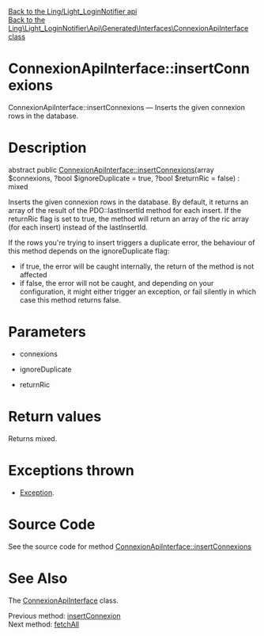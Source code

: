 [Back to the Ling/Light_LoginNotifier api](https://github.com/lingtalfi/Light_LoginNotifier/blob/master/doc/api/Ling/Light_LoginNotifier.md)<br>
[Back to the Ling\Light_LoginNotifier\Api\Generated\Interfaces\ConnexionApiInterface class](https://github.com/lingtalfi/Light_LoginNotifier/blob/master/doc/api/Ling/Light_LoginNotifier/Api/Generated/Interfaces/ConnexionApiInterface.md)


ConnexionApiInterface::insertConnexions
================



ConnexionApiInterface::insertConnexions — Inserts the given connexion rows in the database.




Description
================


abstract public [ConnexionApiInterface::insertConnexions](https://github.com/lingtalfi/Light_LoginNotifier/blob/master/doc/api/Ling/Light_LoginNotifier/Api/Generated/Interfaces/ConnexionApiInterface/insertConnexions.md)(array $connexions, ?bool $ignoreDuplicate = true, ?bool $returnRic = false) : mixed




Inserts the given connexion rows in the database.
By default, it returns an array of the result of the PDO::lastInsertId method for each insert.
If the returnRic flag is set to true, the method will return an array of the ric array (for each insert) instead of the lastInsertId.


If the rows you're trying to insert triggers a duplicate error, the behaviour of this method depends on
the ignoreDuplicate flag:
- if true, the error will be caught internally, the return of the method is not affected
- if false, the error will not be caught, and depending on your configuration, it might either
         trigger an exception, or fail silently in which case this method returns false.




Parameters
================


- connexions

    

- ignoreDuplicate

    

- returnRic

    


Return values
================

Returns mixed.


Exceptions thrown
================

- [Exception](http://php.net/manual/en/class.exception.php).&nbsp;







Source Code
===========
See the source code for method [ConnexionApiInterface::insertConnexions](https://github.com/lingtalfi/Light_LoginNotifier/blob/master/Api/Generated/Interfaces/ConnexionApiInterface.php#L57-L57)


See Also
================

The [ConnexionApiInterface](https://github.com/lingtalfi/Light_LoginNotifier/blob/master/doc/api/Ling/Light_LoginNotifier/Api/Generated/Interfaces/ConnexionApiInterface.md) class.

Previous method: [insertConnexion](https://github.com/lingtalfi/Light_LoginNotifier/blob/master/doc/api/Ling/Light_LoginNotifier/Api/Generated/Interfaces/ConnexionApiInterface/insertConnexion.md)<br>Next method: [fetchAll](https://github.com/lingtalfi/Light_LoginNotifier/blob/master/doc/api/Ling/Light_LoginNotifier/Api/Generated/Interfaces/ConnexionApiInterface/fetchAll.md)<br>

